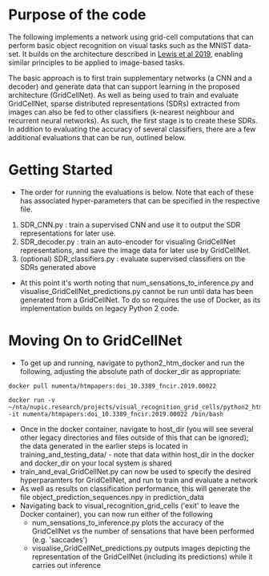 Purpose of the code
===============
The following implements a network using grid-cell computations that can perform basic object recognition on visual tasks such as the MNIST data-set. It builds on the architecture described in [Lewis et al 2019](https://www.frontiersin.org/articles/10.3389/fncir.2019.00022/full), enabling similar principles to be applied to image-based tasks. 

The basic approach is to first train supplementary networks (a CNN and a decoder) and generate data that can support learning in the proposed architecture (GridCellNet). As well as being used to train and evaluate GridCellNet,  sparse distributed representations (SDRs) extracted from images can also be fed to other classifiers (k-nearest neighbour and recurrent neural networks). As such, the first stage is to create these SDRs. In addition to evaluating the accuracy of several classifiers, there are a few additional evaluations that can be run, outlined below.

Getting Started
=================
- The order for running the evaluations is below. Note that each of these has associated hyper-parameters that can be specified in the respective file. 
1) SDR_CNN.py : train a supervised CNN and use it to output the SDR representations for later use.
2) SDR_decoder.py : train an auto-encoder for visualing GridCellNet representations, and save the image data for later use by GridCellNet.
3) (optional) SDR_classifiers.py : evaluate supervised classifiers on the SDRs generated above 
- At this point it's worth noting that num_sensations_to_inference.py and visualise_GridCellNet_predictions.py cannot be run until data has been generated from a GridCellNet. To do so requires the use of Docker, as its implementation builds on legacy Python 2 code.

Moving On to GridCellNet
=================
- To get up and running, navigate to python2_htm_docker and run the following, adjusting the absolute path of docker_dir as appropriate:
```
docker pull numenta/htmpapers:doi_10.3389_fncir.2019.00022

docker run -v ~/nta/nupic.research/projects/visual_recognition_grid_cells/python2_htm_docker/docker_dir:/home/host_dir -it numenta/htmpapers:doi_10.3389_fncir.2019.00022 /bin/bash
```
- Once in the docker container, navigate to host_dir (you will see several other legacy directories and files outside of this that can be ignored); the data generated in the earlier steps is located in training_and_testing_data/ - note that data within host_dir in the docker and docker_dir on your local system is shared
- train_and_eval_GridCellNet.py can now be used to specify the desired hyperparamters for GridCellNet, and run to train and evaluate a network
- As well as results on classification performance, this will generate the file object_prediction_sequences.npy in prediction_data
- Navigating back to visual_recognition_grid_cells ('exit' to leave the Docker container), you can now run either of the following
	- num_sensations_to_inference.py plots the accuracy of the GridCellNet vs the number of sensations that have been performed (e.g. 'saccades')
	- visualise_GridCellNet_predictions.py outputs images depicting the representation of the GridCellNet (including its predictions) while it carries out inference